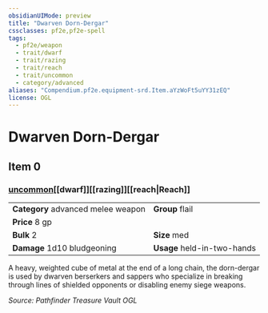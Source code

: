 ```yaml
---
obsidianUIMode: preview
title: "Dwarven Dorn-Dergar"
cssclasses: pf2e,pf2e-spell
tags:
  - pf2e/weapon
  - trait/dwarf
  - trait/razing
  - trait/reach
  - trait/uncommon
  - category/advanced
aliases: "Compendium.pf2e.equipment-srd.Item.aYzWoFt5uYY31zEQ"
license: OGL
---
```

# Dwarven Dorn-Dergar
## Item 0
### [uncommon](uncommon.md "Uncommon Rarity Trait")[[dwarf]][[razing]][[reach|Reach]] 

|  |  |
| -- | -- |
| **Category** advanced melee weapon | **Group** flail |
| **Price** 8 gp |  |
| **Bulk** 2 | **Size** med |
| **Damage** 1d10 bludgeoning  | **Usage** held-in-two-hands |



A heavy, weighted cube of metal at the end of a long chain, the dorn-dergar is used by dwarven berserkers and sappers who specialize in breaking through lines of shielded opponents or disabling enemy siege weapons.

*Source: Pathfinder Treasure Vault*
*OGL*